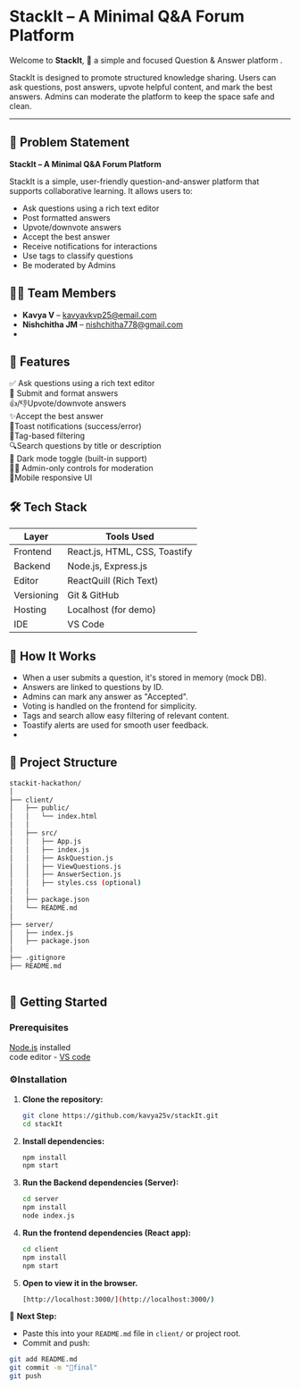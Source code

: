 # StackIt – A Minimal Q&A Forum Platform

Welcome to **StackIt**, **🧠** a simple and focused Question & Answer platform .

StackIt is designed to promote structured knowledge sharing. Users can ask questions, post answers, upvote helpful content, and mark the best answers. Admins can moderate the platform to keep the space safe and clean.

---

## 🚀 Problem Statement

**StackIt – A Minimal Q&A Forum Platform**

StackIt is a simple, user-friendly question-and-answer platform that supports collaborative learning. It allows users to:
- Ask questions using a rich text editor
- Post formatted answers
- Upvote/downvote answers
- Accept the best answer
- Receive notifications for interactions
- Use tags to classify questions
- Be moderated by Admins
  

## 👨‍💻 Team Members

- **Kavya V** – kavyavkvp25@email.com
- **Nishchitha JM** – nishchitha778@gmail.com
- 

##  🚀 Features

 ✅ Ask questions using a rich text editor  
 📄 Submit and format answers  
 👍/👎Upvote/downvote answers  
 ✨Accept the best answer  
 🔔Toast notifications (success/error)  
 🎯Tag-based filtering  
 🔍Search questions by title or description  
 🌙 Dark mode toggle (built-in support)  
 👩‍💻 Admin-only controls for moderation  
 📱Mobile responsive UI
 

## 🛠️ Tech Stack

| Layer      | Tools Used               |
|------------|--------------------------|
| Frontend   | React.js, HTML, CSS, Toastify |
| Backend    | Node.js, Express.js      |
| Editor     | ReactQuill (Rich Text)   |
| Versioning | Git & GitHub             |
| Hosting    | Localhost (for demo)     |
| IDE        | VS Code                  |


## 📄 How It Works
- When a user submits a question, it's stored in memory (mock DB).
- Answers are linked to questions by ID.
- Admins can mark any answer as "Accepted".
- Voting is handled on the frontend for simplicity.
- Tags and search allow easy filtering of relevant content.
- Toastify alerts are used for smooth user feedback.
- 

## 📁 Project Structure
```bash
stackit-hackathon/
│
├── client/                     
│   ├── public/                   
│   │   └── index.html            
│   │
│   ├── src/                      
│   │   ├── App.js                
│   │   ├── index.js              
│   │   ├── AskQuestion.js        
│   │   ├── ViewQuestions.js      
│   │   ├── AnswerSection.js      
│   │   ├── styles.css (optional) 
│   │
│   ├── package.json             
│   └── README.md                 
│
├── server/                       
│   ├── index.js                  
│   ├── package.json         
│
├── .gitignore                    
├── README.md
                
```

## 🚧 Getting Started

### Prerequisites
[Node.js](https://nodejs.org/dist/v24.4.0/node-v24.4.0-x64.msi) installed  
code editor - [VS code](https://code.visualstudio.com/)

### ⚙️Installation

1. **Clone the repository:**
   ```bash
   git clone https://github.com/kavya25v/stackIt.git
   cd stackIt
   ```
2. **Install dependencies:**

   ```bash
   npm install
   npm start
   ```
3. **Run the Backend dependencies (Server):**
    ```bash
    cd server
    npm install          
    node index.js
    ```
4. **Run the frontend dependencies (React app):**
   ```bash
   cd client
   npm install          
   npm start            
   ```
5. **Open to view it in the browser.**
   ```bash
   [http://localhost:3000/](http://localhost:3000/)
   
📣 **Next Step:**
- Paste this into your `README.md` file in `client/` or project root.
- Commit and push:

```bash
git add README.md
git commit -m "📝final"
git push
